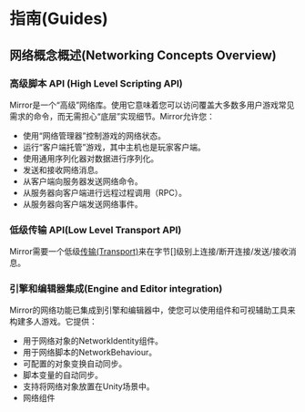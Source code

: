# 指南(Guides)

## 网络概念概述(Networking Concepts Overview)

### 高级脚本 API <a href="#high-level-scripting-api" id="high-level-scripting-api"></a>(High Level Scripting API)

Mirror是一个“高级”网络库。使用它意味着您可以访问覆盖大多数多用户游戏常见需求的命令，而无需担心“底层”实现细节。Mirror允许您：

* 使用“网络管理器”控制游戏的网络状态。
* 运行“客户端托管”游戏，其中主机也是玩家客户端。
* 使用通用序列化器对数据进行序列化。
* 发送和接收网络消息。
* 从客户端向服务器发送网络命令。
* 从服务器向客户端进行远程过程调用（RPC）。
* 从服务器向客户端发送网络事件。

### 低级传输 API(Low Level Transport API)

Mirror需要一个低级[传输(Transport)](../transports/)来在字节\[]级别上连接/断开连接/发送/接收消息。

### 引擎和编辑器集成(Engine and Editor integration) <a href="#engine-and-editor-integration" id="engine-and-editor-integration"></a>

Mirror的网络功能已集成到引擎和编辑器中，使您可以使用组件和可视辅助工具来构建多人游戏。它提供：

* 用于网络对象的NetworkIdentity组件。
* 用于网络脚本的NetworkBehaviour。
* 可配置的对象变换自动同步。
* 脚本变量的自动同步。
* 支持将网络对象放置在Unity场景中。
* 网络组件
